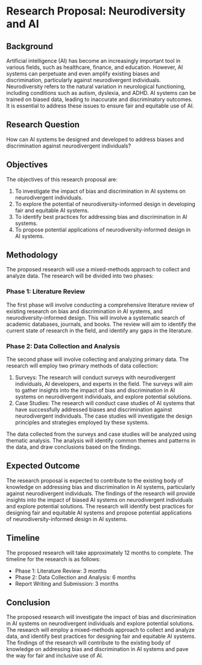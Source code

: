 # Research Proposal: Neurodiversity and AI

## Background

Artificial intelligence (AI) has become an increasingly important tool in various fields, such as healthcare, finance, and education. However, AI systems can perpetuate and even amplify existing biases and discrimination, particularly against neurodivergent individuals. Neurodiversity refers to the natural variation in neurological functioning, including conditions such as autism, dyslexia, and ADHD. AI systems can be trained on biased data, leading to inaccurate and discriminatory outcomes. It is essential to address these issues to ensure fair and equitable use of AI.

## Research Question

How can AI systems be designed and developed to address biases and discrimination against neurodivergent individuals?

## Objectives

The objectives of this research proposal are:

1. To investigate the impact of bias and discrimination in AI systems on neurodivergent individuals.
2. To explore the potential of neurodiversity-informed design in developing fair and equitable AI systems.
3. To identify best practices for addressing bias and discrimination in AI systems.
4. To propose potential applications of neurodiversity-informed design in AI systems.

## Methodology

The proposed research will use a mixed-methods approach to collect and analyze data. The research will be divided into two phases:

### Phase 1: Literature Review

The first phase will involve conducting a comprehensive literature review of existing research on bias and discrimination in AI systems, and neurodiversity-informed design. This will involve a systematic search of academic databases, journals, and books. The review will aim to identify the current state of research in the field, and identify any gaps in the literature.

### Phase 2: Data Collection and Analysis

The second phase will involve collecting and analyzing primary data. The research will employ two primary methods of data collection:

1. Surveys: The research will conduct surveys with neurodivergent individuals, AI developers, and experts in the field. The surveys will aim to gather insights into the impact of bias and discrimination in AI systems on neurodivergent individuals, and explore potential solutions.
2. Case Studies: The research will conduct case studies of AI systems that have successfully addressed biases and discrimination against neurodivergent individuals. The case studies will investigate the design principles and strategies employed by these systems.

The data collected from the surveys and case studies will be analyzed using thematic analysis. The analysis will identify common themes and patterns in the data, and draw conclusions based on the findings.

## Expected Outcome

The research proposal is expected to contribute to the existing body of knowledge on addressing bias and discrimination in AI systems, particularly against neurodivergent individuals. The findings of the research will provide insights into the impact of biased AI systems on neurodivergent individuals and explore potential solutions. The research will identify best practices for designing fair and equitable AI systems and propose potential applications of neurodiversity-informed design in AI systems.

## Timeline

The proposed research will take approximately 12 months to complete. The timeline for the research is as follows:

- Phase 1: Literature Review: 3 months
- Phase 2: Data Collection and Analysis: 6 months
- Report Writing and Submission: 3 months

## Conclusion

The proposed research will investigate the impact of bias and discrimination in AI systems on neurodivergent individuals and explore potential solutions. The research will employ a mixed-methods approach to collect and analyze data, and identify best practices for designing fair and equitable AI systems. The findings of the research will contribute to the existing body of knowledge on addressing bias and discrimination in AI systems and pave the way for fair and inclusive use of AI.
